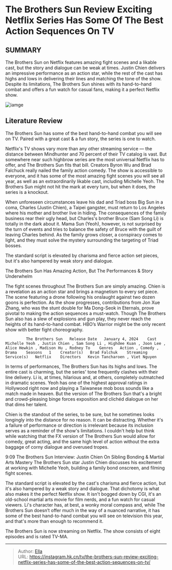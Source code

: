 # The Brothers Sun Review Exciting Netflix Series Has Some Of The Best Action Sequences On TV


## SUMMARY 



  The Brothers Sun on Netflix features amazing fight scenes and a likable cast, but the story and dialogue can be weak at times.   Justin Chien delivers an impressive performance as an action star, while the rest of the cast has highs and lows in delivering their lines and matching the tone of the show.   Despite its limitations, The Brothers Sun shines with its hand-to-hand combat and offers a fun watch for casual fans, making it a perfect Netflix show.  

![iamge](https://static1.srcdn.com/wordpress/wp-content/uploads/2024/01/sam-song-li-and-michelle-yeoh-in-the-brothers-sun.jpg)

## Literature Review
The Brothers Sun has some of the best hand-to-hand combat you will see on TV. Paired with a great cast &amp; a fun story, the series is one to watch.




Netflix&#39;s TV shows vary more than any other streaming service — the distance between Mindhunter and 70 percent of their TV catalog is vast. But somewhere near such highbrow series are the most universal Netflix has to offer, and The Brothers Sun fits that bill. Creators Byron Wu and Brad Falchuck really nailed the family action comedy. The show is accessible to everyone, and it has some of the most amazing fight scenes you will see all year, as well as an extraordinarily likable cast, including Michelle Yeoh. The Brothers Sun might not hit the mark at every turn, but when it does, the series is a knockout.





 

When unforeseen circumstances leave his dad and Triad boss Big Sun in a coma, Charles (Justin Chien), a Taipei gangster, must return to Los Angeles where his mother and brother live in hiding. The consequences of the family business rear their ugly head, but Charles&#39;s brother Bruce (Sam Song Li) is totally in the dark about it. Mama Sun (Yeoh), however, is not surprised by the turn of events and tries to balance the safety of Bruce with the guilt of leaving Charles behind. As the family grows closer, a conspiracy comes to light, and they must solve the mystery surrounding the targeting of Triad bosses.



The standard script is elevated by charisma and fierce action set pieces, but it&#39;s also hampered by weak story and dialogue.








 The Brothers Sun Has Amazing Action, But The Performances &amp; Story Underwhelm 
         

The fight scenes throughout The Brothers Sun are simply amazing. Chien is a revelation as an action star and brings a magnetism to every set piece. The scene featuring a drone following his onslaught against two dozen goons is perfection. As the show progresses, contributions from Jon Xue Zhang, who was the stunt double for Ma Dong-Seok in Eternals, prove pivotal to making the action sequences a must-watch. Though The Brothers Sun also has a slew of explosions and gun play, they never reach the heights of its hand-to-hand combat. HBO’s Warrior might be the only recent show with better fight choreography.

             The Brothers Sun   Release Date   January 4, 2024    Cast   Michelle Yeoh , Justin Chien , Sam Song Li , Highdee Kuan , Joon Lee , Alice Hewkin , Madison Hu , Rodney To    Genres   Action , Comedy , Drama    Seasons   1    Creator(s)   Brad Falchuk    Streaming Service(s)   Netflix    Directors   Kevin Tancharoen , Viet Nguyen       




In terms of performances, The Brothers Sun has its highs and lows. The entire cast is charming, but the series&#39; tone frequently clashes with their line delivery. Li is, at times, hilarious and, at others, completely outmatched in dramatic scenes. Yeoh has one of the highest approval ratings in Hollywood right now and playing a Taiwanese mob boss sounds like a match made in heaven. But the version of The Brothers Sun that&#39;s a bright and crowd-pleasing binge forces exposition and clichéd dialogue on her that dims her talent.

Chien is the standout of the series, to be sure, but he sometimes looks longingly into the distance for no reason. It can be distracting. Whether it&#39;s a failure of performance or direction is irrelevant because its inclusion serves as a reminder of the show&#39;s limitations. I couldn&#39;t help but think while watching that the FX version of The Brothers Sun would allow for comedy, great acting, and the same high level of action without the extra baggage of corny dialogue and overused tropes.




  9:09                       The Brothers Sun Interview: Justin Chien On Sibling Bonding &amp; Martial Arts Mastery   The Brothers Sun star Justin Chien discusses his excitement at working with Michelle Yeoh, building a family bond onscreen, and filming fight scenes.    

The standard script is elevated by the cast&#39;s charisma and fierce action, but it&#39;s also hampered by a weak story and dialogue. That dichotomy is what also makes it the perfect Netflix show. It isn&#39;t bogged down by CGI, it&#39;s an old-school martial arts movie for film nerds, and a fun watch for casual viewers. Li&#39;s character has, at best, a wonky moral compass and, while The Brothers Sun doesn’t offer much in the way of a nuanced narrative, it has some of the best hand-to-hand combat you will see on television this year, and that&#39;s more than enough to recommend it.



The Brothers Sun is now streaming on Netflix. The show consists of eight episodes and is rated TV-MA.








---

> Author: [Ella](https://instagram.hk.cn/)  
> URL: https://instagram.hk.cn/tv/the-brothers-sun-review-exciting-netflix-series-has-some-of-the-best-action-sequences-on-tv/  

